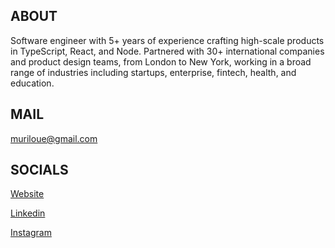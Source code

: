 ## ABOUT
Software engineer with 5+ years of experience crafting high-scale products in TypeScript, React, and Node. Partnered with 30+ international companies and product design teams, from London to New York, working in a broad range of industries including startups, enterprise, fintech, health, and education.

## MAIL
[muriloue@gmail.com](mailto:muriloue@gmail.com)

## SOCIALS
[Website](https://muhhx.netlify.app/)

[Linkedin](https://www.linkedin.com/in/muhhx)

[Instagram](https://www.instagram.com/muhhx)    
